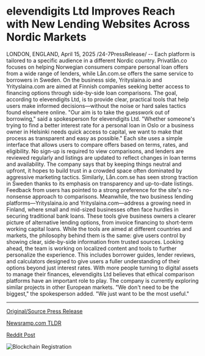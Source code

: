 # elevendigits Ltd Improves Reach with New Lending Websites Across Nordic Markets

LONDON, ENGLAND, April 15, 2025 /24-7PressRelease/ -- Each platform is tailored to a specific audience in a different Nordic country. Privatlån.co focuses on helping Norwegian consumers compare personal loan offers from a wide range of lenders, while Lån.com.se offers the same service to borrowers in Sweden. On the business side, Yrityslaina.io and Yrityslaina.com are aimed at Finnish companies seeking better access to financing options through side-by-side loan comparisons.  The goal, according to elevendigits Ltd, is to provide clear, practical tools that help users make informed decisions—without the noise or hard sales tactics found elsewhere online.  "Our aim is to take the guesswork out of borrowing," said a spokesperson for elevendigits Ltd. "Whether someone's trying to find a better interest rate for a personal loan in Oslo or a business owner in Helsinki needs quick access to capital, we want to make that process as transparent and easy as possible."  Each site uses a simple interface that allows users to compare offers based on terms, rates, and eligibility. No sign-up is required to view comparisons, and lenders are reviewed regularly and listings are updated to reflect changes in loan terms and availability.  The company says that by keeping things neutral and upfront, it hopes to build trust in a crowded space often dominated by aggressive marketing tactics.  Similarly, Lån.com.se has seen strong traction in Sweden thanks to its emphasis on transparency and up-to-date listings. Feedback from users has pointed to a strong preference for the site's no-nonsense approach to comparisons.  Meanwhile, the two business lending platforms—Yrityslaina.io and Yrityslaina.com—address a growing need in Finland, where small and mid-sized businesses often face hurdles in securing traditional bank loans. These tools give business owners a clearer picture of alternative lending options, from invoice financing to short-term working capital loans.  While the tools are aimed at different countries and markets, the philosophy behind them is the same: give users control by showing clear, side-by-side information from trusted sources.  Looking ahead, the team is working on localized content and tools to further personalize the experience. This includes borrower guides, lender reviews, and calculators designed to give users a fuller understanding of their options beyond just interest rates.  With more people turning to digital assets to manage their finances, elevendigits Ltd believes that ethical comparison platforms have an important role to play. The company is currently exploring similar projects in other European markets.  "We don't need to be the biggest," the spokesperson added. "We just want to be the most useful." 

---

[Original/Source Press Release](https://www.24-7pressrelease.com/press-release/521789/elevendigits-ltd-improves-reach-with-new-lending-websites-across-nordic-markets)
                    

[Newsramp.com TLDR](https://newsramp.com/curated-news/elevendigits-ltd-launches-tailored-loan-comparison-platforms-in-nordic-countries/1afbfc6bed0ffc3c5d6e746db5f1bfe5) 

 



[Reddit Post](https://www.reddit.com/r/newsramp/comments/1jzlqty/elevendigits_ltd_launches_tailored_loan/) 



![Blockchain Registration](https://cdn.newsramp.app/24-7PressRelease/qrcode/254/15/arch2Ub8.webp)